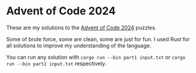 # Advent of Code 2024

These are my solutions to the [Advent of Code 2024](https://adventofcode.com/2024) puzzles.

Some of brute force, some are clean, some are just for fun. I used Rust for all solutions to improve my understanding of the language.


You can run any solution with `cargo run --bin part1 input.txt` or `cargo run --bin part2 input.txt` respectively.